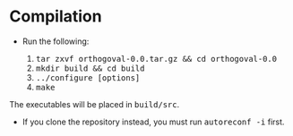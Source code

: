 # Compilation

- Run the following:

  1. <tt>tar zxvf orthogoval-0.0.tar.gz && cd orthogoval-0.0</tt>
  2. <tt>mkdir build && cd build</tt>
  3. <tt>../configure [options]</tt>
  4. <tt>make</tt>

The executables will be placed in <tt>build/src</tt>.
- If you clone the repository instead, you must run <tt>autoreconf -i</tt> first.
